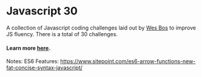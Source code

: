 # Javascript 30

A collection of Javascript coding challenges laid out by [Wes Bos](http://wesbos.com/) to improve JS fluency.
There is a total of 30 challenges. 
#### Learn more [here](https://javascript30.com/).

Notes:
ES6 Features: https://www.sitepoint.com/es6-arrow-functions-new-fat-concise-syntax-javascript/